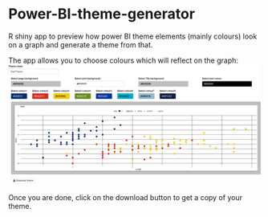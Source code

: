 # Power-BI-theme-generator
R shiny app to preview how power BI theme elements (mainly colours) look on a graph and generate a theme from that.

The app allows you to choose colours which will reflect on the graph:
![Interface](https://github.com/PrenilS/Power-BI-theme-generator/blob/master/Interface.PNG)

Once you are done, click on the download button to get a copy of your theme.
